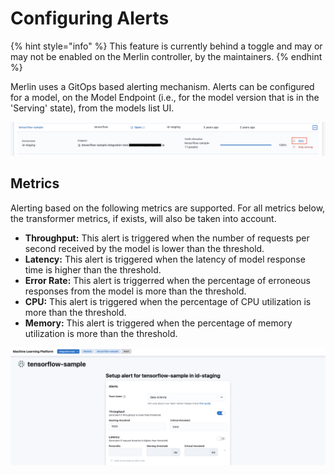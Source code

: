 <!-- page-title: Configuring Alerts on Models -->
# Configuring Alerts

{% hint style="info" %}
This feature is currently behind a toggle and may or may not be enabled on the Merlin controller, by the maintainers.
{% endhint %}

Merlin uses a GitOps based alerting mechanism. Alerts can be configured for a model, on the Model Endpoint (i.e., for the model version that is in the 'Serving' state), from the models list UI.

![Configure Alert Models List](../../images/configure_alert_models_list.png)

## Metrics

Alerting based on the following metrics are supported. For all metrics below, the transformer metrics, if exists, will also be taken into account.
* **Throughput:** This alert is triggered when the number of requests per second received by the model is lower than the threshold.
* **Latency:** This alert is triggered when the latency of model response time is higher than the threshold. 
* **Error Rate:** This alert is triggerred when the percentage of erroneous responses from the model is more than the threshold.
* **CPU:** This alert is triggered when the percentage of CPU utilization is more than the threshold.
* **Memory:** This alert is triggered when the percentage of memory utilization is more than the threshold.

![Configure Alert](../../images/configure_alert.png)
